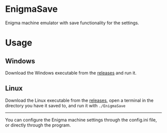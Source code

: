 # EnigmaSave

Enigma machine emulator with save functionality for the settings.

# Usage

## Windows

Download the Windows executable from the [releases](https://github.com/kristiyanf/EnigmaSave/releases) and run it.

## Linux

Download the Linux executable from the [releases](https://github.com/kristiyanf/EnigmaSave/releases), open a terminal in the directory you have it saved to, and run it with `./EnigmaSave`

---

You can configure the Enigma machine settings through the config.ini file, or directly through the program.